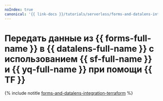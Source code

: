 ```yaml
---
noIndex: true
canonical: '{{ link-docs }}/tutorials/serverless/forms-and-datalens-integration/terraform'
---
```


# Передать данные из {{ forms-full-name }} в {{ datalens-full-name }} с использованием {{ sf-full-name }} и {{ yq-full-name }} при помощи {{ TF }}

{% include notitle [forms-and-datalens-integration-terraform](../../_tutorials/serverless/forms-and-datalens-integration-terraform.md) %}
